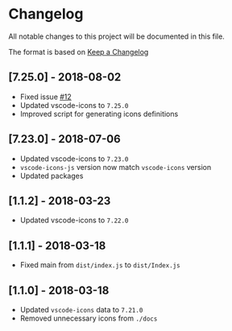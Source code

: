 # Changelog

All notable changes to this project will be documented in this file.

The format is based on [Keep a Changelog](http://keepachangelog.com/en/1.0.0/)

## [7.25.0] - 2018-08-02

- Fixed issue [#12](https://github.com/dderevjanik/vscode-icons-js/issues/12)
- Updated vscode-icons to `7.25.0`
- Improved script for generating icons definitions

## [7.23.0] - 2018-07-06

- Updated vscode-icons to `7.23.0`
- `vscode-icons-js` version now match `vscode-icons` version
- Updated packages

## [1.1.2] - 2018-03-23

- Updated vscode-icons to `7.22.0`

## [1.1.1] - 2018-03-18

- Fixed main from `dist/index.js` to `dist/Index.js`

## [1.1.0] - 2018-03-18

- Updated `vscode-icons` data to `7.21.0`
- Removed unnecessary icons from `./docs`
